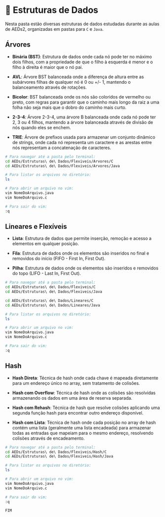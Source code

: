 # 🎲 Estruturas de Dados

Nesta pasta estão diversas estruturas de dados estudadas durante as aulas de AEDs2, organizadas em pastas para `C` e `Java`.

## Árvores

- **Binária (BST)**: Estrutura de dados onde cada nó pode ter no máximo dois filhos, com a propriedade de que o filho à esquerda é menor e o filho à direita é maior que o nó pai.

- **AVL**: Árvore BST balanceada onde a diferença de altura entre as subárvores filhas de qualquer nó é 0 ou +/- 1, mantendo o balanceamento através de rotações.

- **Bicolor**: BST balanceada onde os nós são coloridos de vermelho ou preto, com regras para garantir que o caminho mais longo da raiz a uma folha não seja mais que o dobro do caminho mais curto.

- **2-3-4**: Árvore 2-3-4, uma árvore B balanceada onde cada nó pode ter 2, 3 ou 4 filhos, mantendo a árvore balanceada através de divisão de nós quando eles se enchem.

- **TRIE**: Árvore de prefixos usada para armazenar um conjunto dinâmico de strings, onde cada nó representa um caractere e as arestas entre nós representam a concatenação de caracteres.

```sh
# Para navegar até a pasta pelo terminal:
cd AEDs/Estruturas\ de\ Dados/Flexiveis/Arvores/C
cd AEDs/Estruturas\ de\ Dados/Flexiveis/Arvores/Java

# Para listar os arquivos no diretório:
ls

# Para abrir um arquivo no vim:
vim NomeDoArquivo.java
vim NomeDoArquivo.c

# Para sair do vim:
:q
```

## Lineares e Flexíveis

- **Lista**: Estrutura de dados que permite inserção, remoção e acesso a elementos em qualquer posição.

- **Fila**: Estrutura de dados onde os elementos são inseridos no final e removidos do início (FIFO - First In, First Out).

- **Pilha**: Estrutura de dados onde os elementos são inseridos e removidos do topo (LIFO - Last In, First Out).

```sh
# Para navegar até a pasta pelo terminal:
cd AEDs/Estruturas\ de\ Dados/Flexiveis/C
cd AEDs/Estruturas\ de\ Dados/Flexiveis/Java

cd AEDs/Estruturas\ de\ Dados/Lineares/C
cd AEDs/Estruturas\ de\ Dados/Lineares/Java

# Para listar os arquivos no diretório:
ls

# Para abrir um arquivo no vim:
vim NomeDoArquivo.java
vim NomeDoArquivo.c

# Para sair do vim:
:q
```

## Hash

- **Hash Direta**: Técnica de hash onde cada chave é mapeada diretamente para um endereço único no array, sem tratamento de colisões.

- **Hash com Overflow**: Técnica de hash onde as colisões são resolvidas armazenando os dados em uma área de reserva separada.

- **Hash com Rehash**: Técnica de hash que resolve colisões aplicando uma segunda função hash para encontrar outro endereço disponível.

- **Hash com Lista**: Técnica de hash onde cada posição no array de hash contém uma lista (geralmente uma lista encadeada) para armazenar todas as entradas que mapeiam para o mesmo endereço, resolvendo colisões através de encadeamento.

```sh
# Para navegar até a pasta pelo terminal:
cd AEDs/Estruturas\ de\ Dados/Flexiveis/Hash/C
cd AEDs/Estruturas\ de\ Dados/Flexiveis/Hash/Java

# Para listar os arquivos no diretório:
ls

# Para abrir um arquivo no vim:
vim NomeDoArquivo.java
vim NomeDoArquivo.c

# Para sair do vim:
:q
```

`FIM`
